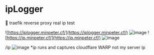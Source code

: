 # ipLogger
👀 traefik reverse proxy real ip test

![https://iplogger.minpeter.cf/](https://iplogger.minpeter.cf/)
![image](https://user-images.githubusercontent.com/62207008/213316133-d89cfc8a-3a01-47b8-8e7e-bb3bde53eecd.png)
![https://ip.minpeter.cf/](https://ip.minpeter.cf/)
![image](https://user-images.githubusercontent.com/62207008/213316157-aeaaacaa-adee-45ca-baac-e3dbef96ae79.png)

/ip
![image](https://user-images.githubusercontent.com/62207008/213316334-45035f65-142f-49d8-ae27-cd85d81286c1.png)
*ip runs and captures cloudflare WARP not my server ip
